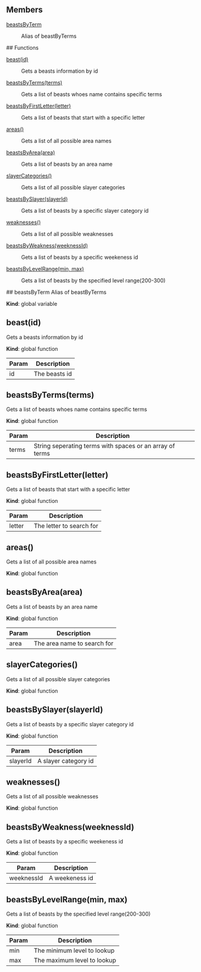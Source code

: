 ## Members
<dl>
<dt><a href="#beastsByTerm">beastsByTerm</a></dt>
<dd><p>Alias of beastByTerms</p>
</dd>
</dl>
## Functions
<dl>
<dt><a href="#beast">beast(id)</a></dt>
<dd><p>Gets a beasts information by id</p>
</dd>
<dt><a href="#beastsByTerms">beastsByTerms(terms)</a></dt>
<dd><p>Gets a list of beasts whoes name contains specific terms</p>
</dd>
<dt><a href="#beastsByFirstLetter">beastsByFirstLetter(letter)</a></dt>
<dd><p>Gets a list of beasts that start with a specific letter</p>
</dd>
<dt><a href="#areas">areas()</a></dt>
<dd><p>Gets a list of all possible area names</p>
</dd>
<dt><a href="#beastsByArea">beastsByArea(area)</a></dt>
<dd><p>Gets a list of beasts by an area name</p>
</dd>
<dt><a href="#slayerCategories">slayerCategories()</a></dt>
<dd><p>Gets a list of all possible slayer categories</p>
</dd>
<dt><a href="#beastsBySlayer">beastsBySlayer(slayerId)</a></dt>
<dd><p>Gets a list of beasts by a specific slayer category id</p>
</dd>
<dt><a href="#weaknesses">weaknesses()</a></dt>
<dd><p>Gets a list of all possible weaknesses</p>
</dd>
<dt><a href="#beastsByWeakness">beastsByWeakness(weeknessId)</a></dt>
<dd><p>Gets a list of beasts by a specific weekeness id</p>
</dd>
<dt><a href="#beastsByLevelRange">beastsByLevelRange(min, max)</a></dt>
<dd><p>Gets a list of beasts by the specified level range(200-300)</p>
</dd>
</dl>
<a name="beastsByTerm"></a>
## beastsByTerm
Alias of beastByTerms

**Kind**: global variable  
<a name="beast"></a>
## beast(id)
Gets a beasts information by id

**Kind**: global function  

| Param | Description |
| --- | --- |
| id | The beasts id |

<a name="beastsByTerms"></a>
## beastsByTerms(terms)
Gets a list of beasts whoes name contains specific terms

**Kind**: global function  

| Param | Description |
| --- | --- |
| terms | String seperating terms with spaces or an array of terms |

<a name="beastsByFirstLetter"></a>
## beastsByFirstLetter(letter)
Gets a list of beasts that start with a specific letter

**Kind**: global function  

| Param | Description |
| --- | --- |
| letter | The letter to search for |

<a name="areas"></a>
## areas()
Gets a list of all possible area names

**Kind**: global function  
<a name="beastsByArea"></a>
## beastsByArea(area)
Gets a list of beasts by an area name

**Kind**: global function  

| Param | Description |
| --- | --- |
| area | The area name to search for |

<a name="slayerCategories"></a>
## slayerCategories()
Gets a list of all possible slayer categories

**Kind**: global function  
<a name="beastsBySlayer"></a>
## beastsBySlayer(slayerId)
Gets a list of beasts by a specific slayer category id

**Kind**: global function  

| Param | Description |
| --- | --- |
| slayerId | A slayer category id |

<a name="weaknesses"></a>
## weaknesses()
Gets a list of all possible weaknesses

**Kind**: global function  
<a name="beastsByWeakness"></a>
## beastsByWeakness(weeknessId)
Gets a list of beasts by a specific weekeness id

**Kind**: global function  

| Param | Description |
| --- | --- |
| weeknessId | A weekeness id |

<a name="beastsByLevelRange"></a>
## beastsByLevelRange(min, max)
Gets a list of beasts by the specified level range(200-300)

**Kind**: global function  

| Param | Description |
| --- | --- |
| min | The minimum level to lookup |
| max | The maximum level to lookup |

